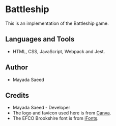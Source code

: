 # Battleship
This is an implementation of the Battleship game.


## Languages and Tools
- HTML, CSS, JavaScript, Webpack and Jest.


## Author
- Mayada Saeed


## Credits
* Mayada Saeed - Developer
* The logo and favicon used here is from [Canva](https://www.canva.com/).
* The EFCO Brookshire font is from [iFonts](https://ifonts.xyz/).
